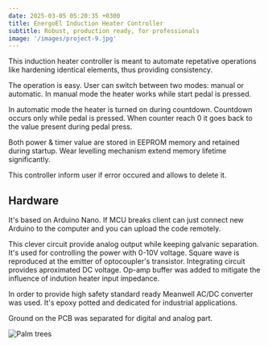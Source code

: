 ```yaml
---
date: 2025-03-05 05:20:35 +0300
title: EnergoEl Induction Heater Controller 
subtitle: Robust, production ready, for professionals
image: '/images/project-9.jpg'
---
```


This induction heater controller is meant to automate repetative operations like hardening identical elements, thus providing consistency.

The operation is easy. User can switch between two modes: manual or automatic. In manual mode the heater works while start pedal is pressed.

In automatic mode the heater is turned on during countdown. Countdown occurs only while pedal is pressed. When counter reach 0 it goes back to the value present during pedal press.

Both power & timer value are stored in EEPROM memory and retained during startup. Wear levelling mechanism extend memory lifetime significantly. 

This controller inform user if error occured and allows to delete it.

## Hardware

It's based on Arduino Nano. If MCU breaks client can just connect new Arduino to the computer and you can upload the code remotely.

This clever circuit provide analog output while keeping galvanic separation. It's used for controlling the power with 0-10V voltage. Square wave is reproduced at the emitter of optocoupler's transistor. Integrating circuit provides aproximated DC voltage. Op-amp buffer was added to mitigate the influence of indution heater input impedance.

In order to provide high safety standard ready Meanwell AC/DC converter was used. It's epoxy potted and dedicated for industrial applications.

Ground on the PCB was separated for digital and analog part. 

![Palm trees](/images/image-example-3.jpg)

